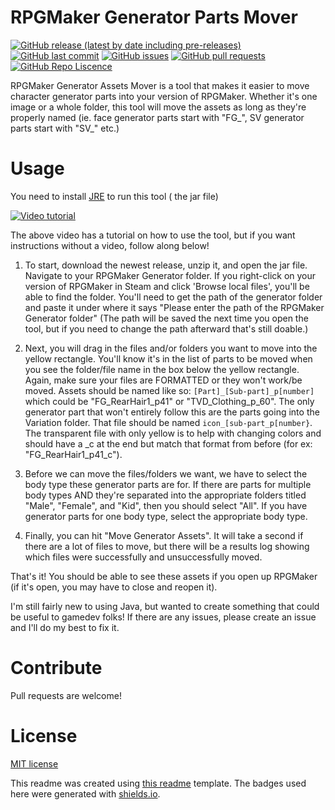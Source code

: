
# RPGMaker Generator Parts Mover

[![GitHub release (latest by date including pre-releases)](https://img.shields.io/github/v/release/gensuta/RPGMaker_Generator_Parts_Mover?include_prereleases)](https://img.shields.io/github/v/release/gensuta/RPGMaker_Generator_Parts_Mover?include_prereleases)
[![GitHub last commit](https://img.shields.io/github/last-commit/gensuta/RPGMaker_Generator_Parts_Mover)](https://img.shields.io/github/last-commit/gensuta/RPGMaker_Generator_Parts_Mover)
[![GitHub issues](https://img.shields.io/github/issues-raw/gensuta/RPGMaker_Generator_Parts_Mover)](https://img.shields.io/github/issues-raw/gensuta/RPGMaker_Generator_Parts_Mover)
[![GitHub pull requests](https://img.shields.io/github/issues-pr/gensuta/RPGMaker_Generator_Parts_Mover)](https://img.shields.io/github/issues-pr/gensuta/RPGMaker_Generator_Parts_Mover)
[![GitHub Repo Liscence](https://img.shields.io/github/license/gensuta/RPGMaker_Generator_Parts_Mover)](https://img.shields.io/github/license/gensuta/RPGMaker_Generator_Parts_Mover)

RPGMaker Generator Assets Mover is a tool that makes it easier to move character generator parts into your version of RPGMaker.
Whether it's one image or a whole folder, this tool will move the assets as long as they're properly named (ie. face generator parts start with "FG_", SV generator parts start with "SV_" etc.)


# Usage
You need to install [JRE](https://www.java.com/en/download/windows_manual.jsp) to run this tool ( the jar file)

[![Video tutorial](https://img.youtube.com/vi/BU3K0ccPeP8/hqdefault.jpg)](https://www.youtube.com/embed/BU3K0ccPeP8)

The above video has a tutorial on how to use the tool, but if you want instructions without a video, follow along below!



1. To start, download the newest release, unzip it, and open the jar file. Navigate to your RPGMaker Generator folder. If you right-click on your version of RPGMaker in Steam and click 'Browse local files', you'll be able to find the folder. You'll need to get the path of the generator folder and paste it under where it says "Please enter the path of the RPGMaker Generator folder"
(The path will be saved the next time you open the tool, but if you need to change the path afterward that's still doable.)

2. Next, you will drag in the files and/or folders you want to move into the yellow rectangle. You'll know it's in the list of parts to be moved when you see the folder/file name in the box below the yellow rectangle. Again, make sure your files are FORMATTED or they won't work/be moved. Assets should be named like so: `[Part]_[Sub-part]_p[number]` which could be "FG_RearHair1_p41" or "TVD_Clothing_p_60". The only generator part that won't entirely follow this are the parts going into the Variation folder. That file should be named `icon_[sub-part_p[number}`. The transparent file with only yellow is to help with changing colors and should have a _c at the end but match that format from before (for ex: "FG_RearHair1_p41_c").

3. Before we can move the files/folders we want, we have to select the body type these generator parts are for. If there are parts for multiple body types AND they're separated into the appropriate folders titled "Male", "Female", and "Kid", then you should select "All". If you have generator parts for one body type, select the appropriate body type.

4. Finally, you can hit "Move Generator Assets". It will take a second if there are a lot of files to move, but there will be a results log showing which files were successfully and unsuccessfully moved.

That's it! You should be able to see these assets if you open up RPGMaker (if it's open, you may have to close and reopen it).

I'm still fairly new to using Java, but wanted to create something that could be useful to gamedev folks!
If there are any issues, please create an issue and I'll do my best to fix it.


# Contribute
Pull requests are welcome! 


# License
[MIT license](./LICENSE)

This readme was created using [this readme](https://makeread.me/generator/pottekkat-awesome-readme) template.
The badges used here were generated with [shields.io](https://shields.io/).

